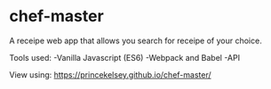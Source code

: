 # chef-master

A receipe  web app that allows you search for receipe of your choice.

Tools used:
-Vanilla Javascript (ES6)
-Webpack and Babel
-API

View using: https://princekelsey.github.io/chef-master/

